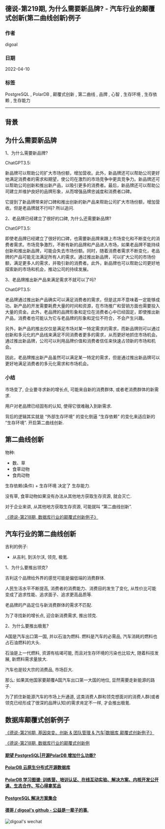 ## 德说-第219期, 为什么需要新品牌? - 汽车行业的颠覆式创新(第二曲线创新)例子       
                
### 作者                
digoal                
                
### 日期                
2022-04-10               
                
### 标签                
PostgreSQL , PolarDB , 颠覆式创新 , 第二曲线 , 品牌 , 心智 , 生存环境 , 生存依赖 , 生存能力           
                
----                
                
## 背景      
    
## 为什么需要新品牌    
    
1、为什么需要新品牌?     
    
ChatGPT3.5:     
    
新品牌可以帮助公司扩大市场份额，增加营收。此外，新品牌还可以帮助公司更好地满足消费者的需求和期望，使公司在激烈的市场竞争中更具竞争力。新品牌还可以帮助公司创新和推出新产品，以吸引更多的消费者。最后，新品牌还可以帮助公司建立并维护良好的品牌形象，从而增强品牌忠诚度和消费者口碑。    
    
它提到了新品牌带来好口碑和推出创新的新产品来帮助公司扩大市场份额，增加营收。但是老品牌就不行吗?  所以追问.    
    
2、老品牌已经建立了很好的口碑, 为什么还需要新品牌?     
    
ChatGPT3.5:    
    
即使老品牌已经建立了很好的口碑，也需要新品牌来跟上市场变化和不断变化的消费者需求。市场竞争激烈，不断有新的品牌和产品进入市场，如果老品牌不能持续创新和推出新品牌，可能会失去市场份额。同时，随着消费者需求不断变化，老品牌的产品可能无法满足所有人的需求。通过推出新品牌，可以扩大公司的市场份额，满足更多人的需求，并吸引新的消费者。此外，新品牌也可以帮助公司更好地探索新的市场和机会，推动公司的持续发展。    
    
3、老品牌推出新产品来满足需求不就可以了吗?    
    
ChatGPT3.5:     
    
老品牌通过推出新产品确实可以满足消费者的需求，但是这并不意味着一定能够成功。新产品的开发需要耗费大量的时间和资源，在市场推广和营销方面也需要投入大量的资金。此外，老品牌的品牌形象和定位在消费者心中已经固定，即使推出新产品，消费者也可能认为它与老品牌的形象和定位不符合，不会产生兴趣。    
    
另外，新产品的推出仅仅是满足市场对某一特定需求的需求，而新品牌则可以通过创新和多元化的产品线来满足不同消费者更多的需求，从而更好地抓住市场机会。通过推出新品牌，公司可以利用品牌价值和消费者信任来快速占领新的市场和机会。    
    
因此，老品牌推出新产品虽然可以满足某一特定的需求，但是通过推出新品牌可以更好地满足消费者的多元化需求和市场机会。    
    
    
### 小结    
市场变了, 企业要寻求新的增长点, 可能来自新的消费群体, 或者老消费群体的新需求.      
    
用户对老品牌已经固有的认知, 使得它很难融入到新需求.       
    
背后的逻辑其实就是 “外部生存环境” 的变化倒逼 “生存依赖” 的变化来适应新的 “生存环境”. 开启第二曲线创新.       
        
## 第二曲线创新        
物种:         
- 数、草        
- 食草动物        
- 食肉动物        
        
生存依赖(条件) + 生存环境 决定了 生存能力.         
        
没有草, 食草动物如果没有办法从其他地方获取生存资源, 就会灭亡.          
        
对于企业来讲, 从其他地方获取生存资源, 可能就叫 “第二曲线创新”.         
    
[《德说-第218期, 数据库行业的颠覆式创新例子》](../202304/20230404_02.md)      
    
## 汽车行业的第二曲线创新    
    
吉利的例子:     
- 从吉利, 到沃尔沃, 领克, 极氪.      
    
1、为什么要推出领克?       
    
吉利这个品牌给外界的感觉可能是偏低端的消费群体.     
    
人民生活水平不断提高, 消费者的消费能力、消费目的发生了变化, 从性价比可能变成了追求性能、追求面子、追求更高品质等.     
    
老品牌的产品定位与新消费群体的需求不匹配.      
    
为了寻找新的增长点, 迎合新消费需求, 推出领克.        
    
2、为什么要推出极氪?       
       
A国是汽车出口第一国, 并以石油为燃料. 燃料是汽车的必需品, 汽车消耗的燃料也占石油燃料的大头.        
    
石油是上一代燃料, 资源有枯竭可能, 而且对生存环境的污染也比较大, 随着科技发展, 新燃料需求量放大.       
    
汽车也是较大宗的消费品, 市场巨大.       
    
那么: 如果其他国家要颠覆A国汽车出口第一大国的地位, 显然需要走新能源的路子.       
      
为了抓住新能源汽车的市场上升通道, 这类消费人群和领克想面对的消费人群(或者领克已经形成了很深的品牌认知)的需求肯定不一样, 才会推出极氪.        
       
## 数据库颠覆式创新例子  
  
[《德说-第216期, 基因突变、创新 & 团队管理 & 汽车|数据库 颠覆式创新例子》](202304/20230404_02.md)    
  
[《德说-第218期, 数据库行业的颠覆式创新例](../202304/20230410_02.md)  
  
  
#### [期望 PostgreSQL|开源PolarDB 增加什么功能?](https://github.com/digoal/blog/issues/76 "269ac3d1c492e938c0191101c7238216")
  
  
#### [PolarDB 云原生分布式开源数据库](https://github.com/ApsaraDB "57258f76c37864c6e6d23383d05714ea")
  
  
#### [PolarDB 学习图谱: 训练营、培训认证、在线互动实验、解决方案、内核开发公开课、生态合作、写心得拿奖品](https://www.aliyun.com/database/openpolardb/activity "8642f60e04ed0c814bf9cb9677976bd4")
  
  
#### [PostgreSQL 解决方案集合](../201706/20170601_02.md "40cff096e9ed7122c512b35d8561d9c8")
  
  
#### [德哥 / digoal's github - 公益是一辈子的事.](https://github.com/digoal/blog/blob/master/README.md "22709685feb7cab07d30f30387f0a9ae")
  
  
![digoal's wechat](../pic/digoal_weixin.jpg "f7ad92eeba24523fd47a6e1a0e691b59")
  
